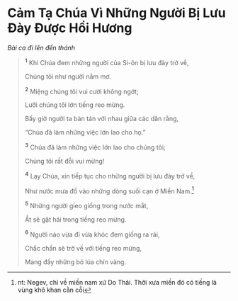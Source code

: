 # Cảm Tạ Chúa Vì Những Người Bị Lưu Ðày Ðược Hồi Hương
*Bài ca đi lên đền thánh*

> <sup><b>1</b></sup> Khi Chúa đem những người của Si-ôn bị lưu đày trở về,
> 
> Chúng tôi như người nằm mơ.
> 
> <sup><b>2</b></sup> Miệng chúng tôi vui cười không ngớt;
> 
> Lưỡi chúng tôi lớn tiếng reo mừng.
> 
> Bấy giờ người ta bàn tán với nhau giữa các dân rằng,
> 
> “Chúa đã làm những việc lớn lao cho họ.”
> 
> <sup><b>3</b></sup> Chúa đã làm những việc lớn lao cho chúng tôi;
> 
> Chúng tôi rất đỗi vui mừng!
>
> <sup><b>4</b></sup> Lạy Chúa, xin tiếp tục cho những người bị lưu đày trở về,
> 
> Như nước mưa đổ vào những dòng suối cạn ở Miền Nam.[^1-0f145480-439d-4edb-bb03-288f8e0375ac]
>
> <sup><b>5</b></sup> Những người gieo giống trong nước mắt,
> 
> Ắt sẽ gặt hái trong tiếng reo mừng.
> 
> <sup><b>6</b></sup> Người nào vừa đi vừa khóc đem giống ra rải,
> 
> Chắc chắn sẽ trở về với tiếng reo mừng,
> 
> Mang đầy những bó lúa chín vàng.

[^1-0f145480-439d-4edb-bb03-288f8e0375ac]: nt: Negev, chỉ về miền nam xứ Do Thái. Thời xưa miền đó có tiếng là vùng khô khan cằn cỗi